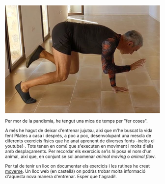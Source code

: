 
![Movimiento animal](/images/portada.jpg)

Per mor de la pandèmia, he tengut una mica de temps per "fer coses". 

A més he hagut de deixar d'entrenar jujutsu, així que m'he buscat la vida fent Pilates a casa i després, a poc a poc, desenvolupant una mescla de diferents 
exercicis físics que he anat aprenent de diverses fonts -inclòs el youtube!-. Tots tenen en comú que s'executen en moviment i molts d'ells amb desplaçaments. 
Per recordar els exercicis se'ls hi posa el nom d'un animal, així que, en conjunt se sol anomenar *animal moving* o *animal flow*. 

Per tal de tenir un lloc on documentar els exercicis i les rutines he creat [moverse](https://moverse.net). Un lloc web (en castellà) 
on podràs trobar molta informació d'aquesta nova manera d'entrenar. Esper que t'agradi!. 
